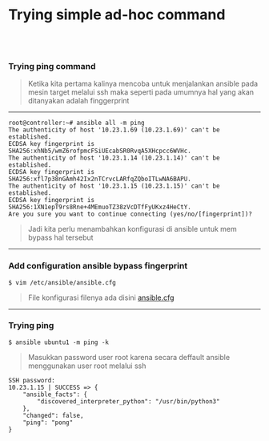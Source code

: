 # Trying simple ad-hoc command
<br><br>
### Trying ping command
> Ketika kita pertama kalinya mencoba untuk menjalankan ansible pada mesin target melalui ssh maka seperti pada umumnya hal yang akan ditanyakan adalah finggerprint
---
```
root@controller:~# ansible all -m ping
The authenticity of host '10.23.1.69 (10.23.1.69)' can't be established.
ECDSA key fingerprint is SHA256:xhNb5/wmZ6rofpmcFSiUEcabSR0RvqA5XHcpcc6WVHc.
The authenticity of host '10.23.1.14 (10.23.1.14)' can't be established.
ECDSA key fingerprint is SHA256:xfl7p38nGAmh42Ix2nTCrvcLARfqZQboITLwNA6BAPU.
The authenticity of host '10.23.1.15 (10.23.1.15)' can't be established.
ECDSA key fingerprint is SHA256:1XN1epT9rs8Rne+4MEmuoTZ38zVcDTfFyUKxz4HeCtY.
Are you sure you want to continue connecting (yes/no/[fingerprint])?

```
> Jadi kita perlu menambahkan konfigurasi di ansible untuk mem bypass hal tersebut
---
### Add configuration ansible bypass fingerprint
```
$ vim /etc/ansible/ansible.cfg
```
> File konfigurasi filenya ada disini [ansible.cfg](./ansible.cfg)
---
### Trying ping
```
$ ansible ubuntu1 -m ping -k
```
> Masukkan password user root karena secara deffault ansible menggunakan user root melalui ssh
```
SSH password:
10.23.1.15 | SUCCESS => {
    "ansible_facts": {
        "discovered_interpreter_python": "/usr/bin/python3"
    },
    "changed": false,
    "ping": "pong"
}
```